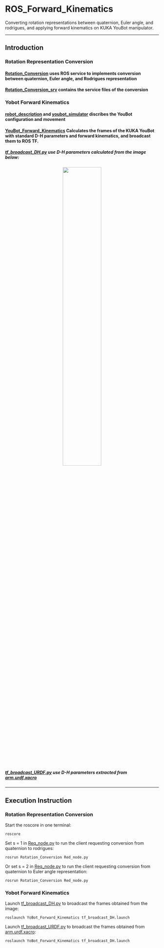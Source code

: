 # ROS_Forward_Kinematics
Converting rotation representations between quaternion, Euler angle, and rodrigues, and applying forward kinematics on KUKA YouBot manipulator.

------
## Introduction
### Rotation Representation Conversion
#### [Rotation_Conversion](https://github.com/alstondu/ROS_Forward_Kinematics/tree/main/Rotation_Conversion) uses ROS service to implements conversion between quaternion, Euler angle, and Rodrigues representation
#### [Rotation_Conversion_srv](https://github.com/alstondu/ROS_Forward_Kinematics/tree/main/Rotation_Conversion_srv) contains the service files of the conversion
### Yobot Forward Kinematics
#### [robot_description](https://github.com/alstondu/ROS_Forward_Kinematics/tree/main/robot_description) and [youbot_simulator](https://github.com/alstondu/ROS_Forward_Kinematics/tree/main/youbot_simulator) discribes the YouBot configuration and movement
#### [YouBot_Forward_Kinematics](https://github.com/alstondu/ROS_Forward_Kinematics/tree/main/YoBot_Forward_Kinematics) Calculates the frames of the KUKA YouBot with standard D-H parameters and forward kinematics, and broadcast them to ROS TF.<br />
##### [tf_broadcast_DH.py](https://github.com/alstondu/ROS_Forward_Kinematics/blob/main/YoBot_Forward_Kinematics/src/tf_broadcast_DH.py) use D-H parameters calculated from the image below:
  <div align="center">
    <img width="50%" src="https://github.com/alstondu/ROS_Forward_Kinematics/blob/main/YoBot_image.png"></a>
  </div>

##### [tf_broadcast_URDF.py](https://github.com/alstondu/ROS_Forward_Kinematics/blob/main/YoBot_Forward_Kinematics/src/tf_broadcast_URDF.py) use D-H parameters extracted from [arm.urdf.xacro](https://github.com/alstondu/ROS_Forward_Kinematics/blob/main/robot_description/youbot_description/urdf/youbot_arm/arm.urdf.xacro)

------
## Execution Instruction
### Rotation Representation Conversion
Start the roscore in one terminal:
```commandline
roscore
```
Set s = 1 in [Req_node.py](https://github.com/alstondu/ROS_Forward_Kinematics/blob/main/Rotation_Conversion/src/Req_node.py) to run the client requesting conversion from quaternion to rodrigues:
```commandline
rosrun Rotation_Conversion Red_node.py
```
Or set s = 2 in [Req_node.py](https://github.com/alstondu/ROS_Forward_Kinematics/blob/main/Rotation_Conversion/src/Req_node.py) to run the client requesting conversion from quaternion to Euler angle representation:
```commandline
rosrun Rotation_Conversion Red_node.py
```
### Yobot Forward Kinematics
Launch [tf_broadcast_DH.py](https://github.com/alstondu/ROS_Forward_Kinematics/blob/main/YoBot_Forward_Kinematics/launch/tf_broadcast_DH.launch) to broadcast the frames obtained from the image:
```commandline
roslaunch YoBot_Forward_Kinematics tf_broadcast_DH.launch
```
Launch [tf_broadcast_URDF.py](https://github.com/alstondu/ROS_Forward_Kinematics/blob/main/YoBot_Forward_Kinematics/launch/tf_broadcast_URDF.launch) to broadcast the frames obtained from [arm.urdf.xacro](https://github.com/alstondu/ROS_Forward_Kinematics/blob/main/robot_description/youbot_description/urdf/youbot_arm/arm.urdf.xacro):
```commandline
roslaunch YoBot_Forward_Kinematics tf_broadcast_DH.launch
```
